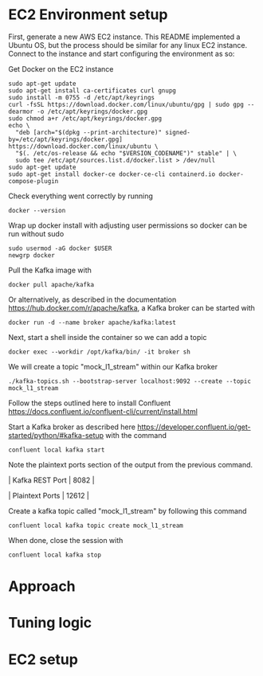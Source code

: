 # EC2 Environment setup

First, generate a new AWS EC2 instance. This README implemented a Ubuntu OS, but the process should be similar for any linux EC2 instance.
Connect to the instance and start configuring the environment as so:

Get Docker on the EC2 instance

    sudo apt-get update
    sudo apt-get install ca-certificates curl gnupg
    sudo install -m 0755 -d /etc/apt/keyrings
    curl -fsSL https://download.docker.com/linux/ubuntu/gpg | sudo gpg --dearmor -o /etc/apt/keyrings/docker.gpg
    sudo chmod a+r /etc/apt/keyrings/docker.gpg
    echo \
      "deb [arch="$(dpkg --print-architecture)" signed-by=/etc/apt/keyrings/docker.gpg] https://download.docker.com/linux/ubuntu \
      "$(. /etc/os-release && echo "$VERSION_CODENAME")" stable" | \
      sudo tee /etc/apt/sources.list.d/docker.list > /dev/null
    sudo apt-get update
    sudo apt-get install docker-ce docker-ce-cli containerd.io docker-compose-plugin

Check everything went correctly by running

    docker --version

Wrap up docker install with adjusting user permissions so docker can be run without sudo

    sudo usermod -aG docker $USER
    newgrp docker

Pull the Kafka image with 

    docker pull apache/kafka

Or alternatively, as described in the documentation https://hub.docker.com/r/apache/kafka,
a Kafka broker can be started with 

    docker run -d --name broker apache/kafka:latest

Next, start a shell inside the container so we can add a topic

    docker exec --workdir /opt/kafka/bin/ -it broker sh

We will create a topic "mock_l1_stream" within our Kafka broker

    ./kafka-topics.sh --bootstrap-server localhost:9092 --create --topic mock_l1_stream

Follow the steps outlined here to install Confluent
https://docs.confluent.io/confluent-cli/current/install.html

Start a Kafka broker as described here
https://developer.confluent.io/get-started/python/#kafka-setup
with the command

`confluent local kafka start`

Note the plaintext ports section of the output from the previous command.


| Kafka REST Port | 8082  |

| Plaintext Ports | 12612 |


Create a kafka topic called "mock_l1_stream" by following this command

`confluent local kafka topic create mock_l1_stream`

When done, close the session with

`confluent local kafka stop`

# Approach

# Tuning logic

# EC2 setup
